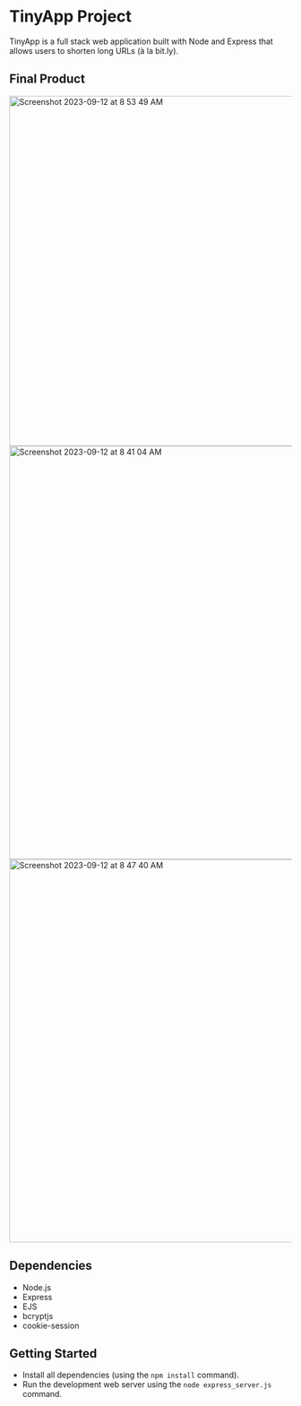 # TinyApp Project

TinyApp is a full stack web application built with Node and Express that allows users to shorten long URLs (à la bit.ly).

## Final Product

<img width="625" alt="Screenshot 2023-09-12 at 8 53 49 AM" src="https://github.com/lma2023/tinyapp/assets/132856322/e708452c-9f86-4876-bb89-9feaba497b08">


<img width="738" alt="Screenshot 2023-09-12 at 8 41 04 AM" src="https://github.com/lma2023/tinyapp/assets/132856322/5d06e899-a805-41a1-a65a-11f9f0487379">


<img width="684" alt="Screenshot 2023-09-12 at 8 47 40 AM" src="https://github.com/lma2023/tinyapp/assets/132856322/6d2a2ad0-89d3-408a-8818-a251df4eaad1">


## Dependencies

- Node.js
- Express
- EJS
- bcryptjs
- cookie-session

## Getting Started

- Install all dependencies (using the `npm install` command).
- Run the development web server using the `node express_server.js` command.



